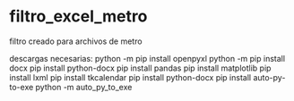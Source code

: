 # filtro_excel_metro
filtro creado para archivos de metro


descargas necesarias: 
python -m pip install openpyxl
python -m pip install docx
pip install python-docx 
pip install pandas
pip install matplotlib
pip install lxml
pip install tkcalendar
pip install python-docx
pip install auto-py-to-exe
python -m auto_py_to_exe